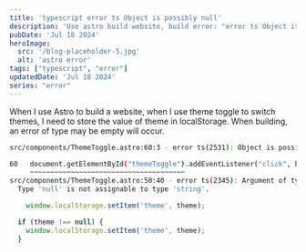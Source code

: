 ```yaml
---
title: 'typescript error ts Object is possibly null'
description: 'Use astro build website, build error: "error ts Object is possibly null."'
pubDate: 'Jul 18 2024'
heroImage: 
  src: '/blog-placeholder-5.jpg'
  alt: 'astro error'
tags: ["typescript", "error"]
updatedDate: 'Jul 18 2024'
series: "error"
---
```



When I use Astro to build a website, when I use theme toggle to switch themes, I need to store the value of theme in localStorage. When building, an error of type may be empty will occur.

```bash
src/components/ThemeToggle.astro:60:3 - error ts(2531): Object is possibly 'null'.

60   document.getElementById("themeToggle").addEventListener("click", handleToggleClick);
     ~~~~~~~~~~~~~~~~~~~~~~~~~~~~~~~~~~~~~~
src/components/ThemeToggle.astro:50:40 - error ts(2345): Argument of type 'string | null' is not assignable to parameter of type 'string'.
  Type 'null' is not assignable to type 'string'.
```


```ts
    window.localStorage.setItem('theme', theme);

```

```ts
  if (theme !== null) {
    window.localStorage.setItem('theme', theme);
  }
```


